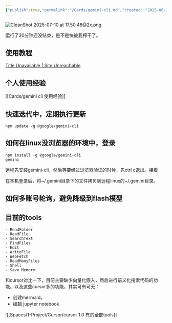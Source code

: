 ```yaml
---
{"publish":true,"permalink":"/Cards/gemini-cli.md","created":"2025-06-25","modified":"2025-07-10","tags":["AI工具","linux命令"],"cssclasses":""}
---
```



![CleanShot 2025-07-10 at 17.50.48@2x.png](https://pub-pic.oldwinter.top/2025/07/d7bbeeb0693c3a6118a7a252a8e6ecdc.png)

运行了20分钟还没结束，是不是快被我榨干了。

## 使用教程

[Title Unavailable \| Site Unreachable](https://github.com/google-gemini/gemini-cli/blob/main/docs/index.md)

## 个人使用经验

[[Cards/gemini cli 使用经验]]

## 快速迭代中，定期执行更新

```
npm update -g @google/gemini-cli
```

## 如何在linux没浏览器的环境中，登录

```
npm install -g @google/gemini-cli
gemini
```

远程先安装gemini-cli，然后等要经过浏览器验证的时候，先ctrl c退出。接着

在本机登录后，将~/.gemini目录下的文件拷贝到远程linux的~/.gemini目录。

## 如何多账号轮询，避免降级到flash模型

## 目前的tools

    - ReadFolder
    - ReadFile
    - SearchText
    - FindFiles
    - Edit
    - WriteFile
    - WebFetch
    - ReadManyFiles
    - Shell
    - Save Memory

和cursor对比一下，目前主要缺少向量化嵌入，然后进行语义化搜索代码的功能。以及这些cursor多的功能，其实可有可无：

- 创建mermaid。
- 编辑 jupyter notebook

![[Spaces/1-Project/Cursor/cursor 1.0 有的全部tools]]
